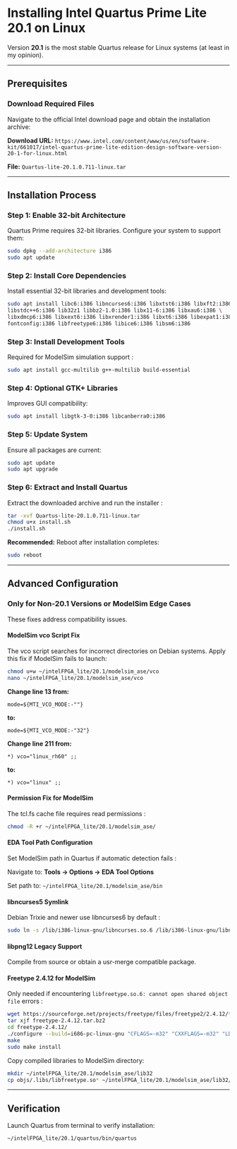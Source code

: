 # Installing Intel Quartus Prime Lite 20.1 on Linux

Version **20.1** is the most stable Quartus release for Linux systems (at least in my opinion).

***

## Prerequisites

### Download Required Files

Navigate to the official Intel download page and obtain the installation archive:

**Download URL:** `https://www.intel.com/content/www/us/en/software-kit/661017/intel-quartus-prime-lite-edition-design-software-version-20-1-for-linux.html`

**File:** `Quartus-lite-20.1.0.711-linux.tar`

***

## Installation Process

### Step 1: Enable 32-bit Architecture

Quartus Prime requires 32-bit libraries. Configure your system to support them:

```bash
sudo dpkg --add-architecture i386
sudo apt update
```

### Step 2: Install Core Dependencies

Install essential 32-bit libraries and development tools:

```bash
sudo apt install libc6:i386 libncurses6:i386 libxtst6:i386 libxft2:i386 \
libstdc++6:i386 lib32z1 libbz2-1.0:i386 libx11-6:i386 libxau6:i386 \
libxdmcp6:i386 libxext6:i386 libxrender1:i386 libxt6:i386 libexpat1:i386 \
fontconfig:i386 libfreetype6:i386 libice6:i386 libsm6:i386
```

### Step 3: Install Development Tools

Required for ModelSim simulation support :

```bash
sudo apt install gcc-multilib g++-multilib build-essential
```

### Step 4: Optional GTK+ Libraries

Improves GUI compatibility:

```bash
sudo apt install libgtk-3-0:i386 libcanberra0:i386
```

### Step 5: Update System

Ensure all packages are current:

```bash
sudo apt update
sudo apt upgrade
```

### Step 6: Extract and Install Quartus

Extract the downloaded archive and run the installer :

```bash
tar -xvf Quartus-lite-20.1.0.711-linux.tar
chmod u+x install.sh
./install.sh
```

**Recommended:** Reboot after installation completes:

```bash
sudo reboot
```

***

## Advanced Configuration

### Only for Non-20.1 Versions or ModelSim Edge Cases

These fixes address compatibility issues.

#### ModelSim vco Script Fix

The vco script searches for incorrect directories on Debian systems. Apply this fix if ModelSim fails to launch:

```bash
chmod u+w ~/intelFPGA_lite/20.1/modelsim_ase/vco
nano ~/intelFPGA_lite/20.1/modelsim_ase/vco
```

**Change line 13 from:**
```
mode=${MTI_VCO_MODE:-""}
```

**to:**
```
mode=${MTI_VCO_MODE:-"32"}
```

**Change line 211 from:**
```
*) vco="linux_rh60" ;;
```

**to:**
```
*) vco="linux" ;;
```

#### Permission Fix for ModelSim

The tcl.fs cache file requires read permissions :

```bash
chmod -R +r ~/intelFPGA_lite/20.1/modelsim_ase/
```

#### EDA Tool Path Configuration

Set ModelSim path in Quartus if automatic detection fails :

Navigate to: **Tools → Options → EDA Tool Options**

Set path to: `~/intelFPGA_lite/20.1/modelsim_ase/bin`

#### libncurses5 Symlink

Debian Trixie and newer use libncurses6 by default :

```bash
sudo ln -s /lib/i386-linux-gnu/libncurses.so.6 /lib/i386-linux-gnu/libncurses.so.5
```

#### libpng12 Legacy Support

Compile from source or obtain a usr-merge compatible package.

#### Freetype 2.4.12 for ModelSim

Only needed if encountering `libfreetype.so.6: cannot open shared object file` errors :

```bash
wget https://sourceforge.net/projects/freetype/files/freetype2/2.4.12/freetype-2.4.12.tar.bz2
tar xjf freetype-2.4.12.tar.bz2
cd freetype-2.4.12/
./configure --build=i686-pc-linux-gnu "CFLAGS=-m32" "CXXFLAGS=-m32" "LDFLAGS=-m32"
make
sudo make install
```

Copy compiled libraries to ModelSim directory:

```bash
mkdir ~/intelFPGA_lite/20.1/modelsim_ase/lib32
cp objs/.libs/libfreetype.so* ~/intelFPGA_lite/20.1/modelsim_ase/lib32/
```

***

## Verification

Launch Quartus from terminal to verify installation:

```bash
~/intelFPGA_lite/20.1/quartus/bin/quartus
```